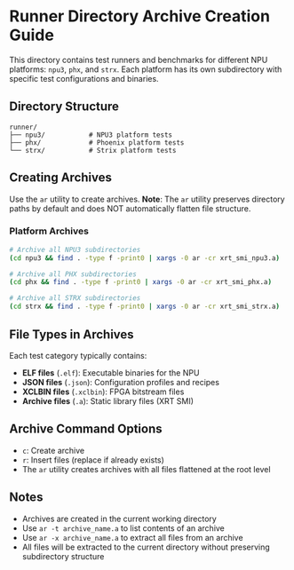 # Runner Directory Archive Creation Guide

This directory contains test runners and benchmarks for different NPU platforms: `npu3`, `phx`, and `strx`. Each platform has its own subdirectory with specific test configurations and binaries.

## Directory Structure

```
runner/
├── npu3/           # NPU3 platform tests
├── phx/            # Phoenix platform tests
└── strx/           # Strix platform tests
```

## Creating Archives

Use the `ar` utility to create archives. **Note**: The `ar` utility preserves directory paths by default and does NOT automatically flatten file structure.

### Platform Archives

```bash
# Archive all NPU3 subdirectories
(cd npu3 && find . -type f -print0 | xargs -0 ar -cr xrt_smi_npu3.a)

# Archive all PHX subdirectories  
(cd phx && find . -type f -print0 | xargs -0 ar -cr xrt_smi_phx.a)

# Archive all STRX subdirectories
(cd strx && find . -type f -print0 | xargs -0 ar -cr xrt_smi_strx.a)
```

## File Types in Archives

Each test category typically contains:
- **ELF files** (`.elf`): Executable binaries for the NPU
- **JSON files** (`.json`): Configuration profiles and recipes
- **XCLBIN files** (`.xclbin`): FPGA bitstream files
- **Archive files** (`.a`): Static library files (XRT SMI)

## Archive Command Options

- `c`: Create archive
- `r`: Insert files (replace if already exists)
- The `ar` utility creates archives with all files flattened at the root level

## Notes

- Archives are created in the current working directory
- Use `ar -t archive_name.a` to list contents of an archive
- Use `ar -x archive_name.a` to extract all files from an archive
- All files will be extracted to the current directory without preserving subdirectory structure